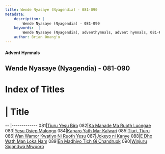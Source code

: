 ```yaml
---
title: Wende Nyasaye (Nyagendia) - 081-090
metadata:
    description: |
        Wende Nyasaye (Nyagendia) - 081-090
    keywords:  |
        Wende Nyasaye (Nyagendia), adventhymnals, advent hymnals, 081-090
    author: Brian Onang'o
---
```


#### Advent Hymnals
## Wende Nyasaye (Nyagendia) - 081-090

# Index of Titles
# | Title                        
-- |-------------
081|[Tiuru Yesu Biro](/wende-nyasaye/wende-nyasaye/001-100/081-090/Tiuru-Yesu-Biro)
082|[Ka Manade Ma Ruoth Luongae](/wende-nyasaye/wende-nyasaye/001-100/081-090/Ka-Manade-Ma-Ruoth-Luongae)
083|[Yesu Osiep Malongo](/wende-nyasaye/wende-nyasaye/001-100/081-090/Yesu-Osiep-Malongo)
084|[Kaparo Yath Mar Kalwari](/wende-nyasaye/wende-nyasaye/001-100/081-090/Kaparo-Yath-Mar-Kalwari)
085|[Tiuri, Tiuru](/wende-nyasaye/wende-nyasaye/001-100/081-090/Tiuri,-Tiuru)
086|[Wan Wamor Kwatiyo Ni Ruoth Yesu](/wende-nyasaye/wende-nyasaye/001-100/081-090/Wan-Wamor-Kwatiyo-Ni-Ruoth-Yesu)
087|[Jokeyo ni Kanye](/wende-nyasaye/wende-nyasaye/001-100/081-090/Jokeyo-ni-Kanye)
088|[E Dho Wath Man Loka Nam](/wende-nyasaye/wende-nyasaye/001-100/081-090/E-Dho-Wath-Man-Loka-Nam)
089|[En Madhiyo Tich Gi Chandruok](/wende-nyasaye/wende-nyasaye/001-100/081-090/En-Madhiyo-Tich-Gi-Chandruok)
090|[Winjuru Sigandwa Miwuoro](/wende-nyasaye/wende-nyasaye/001-100/081-090/Winjuru-Sigandwa-Miwuoro)
